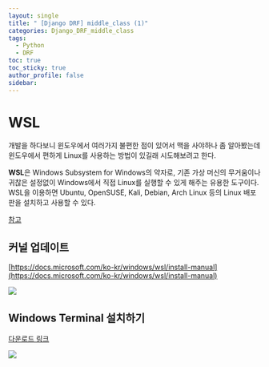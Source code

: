 ```yaml
---
layout: single
title: " [Django DRF] middle_class (1)"
categories: Django_DRF_middle_class
tags:
  - Python
  - DRF
toc: true
toc_sticky: true
author_profile: false
sidebar:
---
```

# WSL

개발을 하다보니 윈도우에서 여러가지 불편한 점이 있어서 맥을 사야하나 좀 알아봤는데 윈도우에서 편하게 Linux를 사용하는 방법이 있길래 시도해보려고 한다.     

**WSL**은 Windows Subsystem for Windows의 약자로, 기존 가상 머신의 무거움이나 귀찮은 설정없이 Windows에서 직접 Linux를 실행할 수 있게 해주는 유용한 도구이다. WSL을 이용하면 Ubuntu, OpenSUSE, Kali, Debian, Arch Linux 등의 Linux 배포판을 설치하고 사용할 수 있다.    

[참고](https://velog.io/@jskim/Windows%EC%97%90%EC%84%9C-Linux-%EC%82%AC%EC%9A%A9%ED%95%98%EA%B8%B0-with-WSL2)

## 커널 업데이트

[https://docs.microsoft.com/ko-kr/windows/wsl/install-manual](https://docs.microsoft.com/ko-kr/windows/wsl/install-manual)

![](https://i.imgur.com/5vKZGs9.png)

## Windows Terminal 설치하기

[다운로드 링크](https://apps.microsoft.com/store/detail/windows-terminal/9N0DX20HK701?hl=ko-kr&gl=kr)


![](https://i.imgur.com/djiub0y.png)
